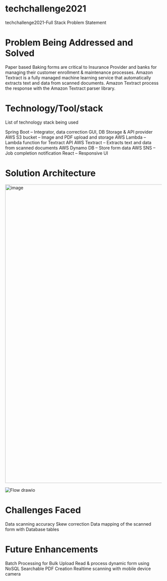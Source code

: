 # techchallenge2021
techchallenge2021-Full Stack Problem Statement 


# Problem Being Addressed and Solved
Paper based Baking forms are critical to Insurance Provider  and banks for managing their customer enrollment & maintenance processes.
Amazon Textract is a fully managed machine learning service that automatically extracts text and data from scanned documents.
Amazon Textract  process the response with the Amazon Textract parser library.



# Technology/Tool/stack
List of technology stack being used

Spring Boot – Integrator, data correction GUI, DB Storage & API provider
AWS S3 bucket – Image and PDF upload and storage
AWS Lambda – Lambda function for Textract API
AWS Textract – Extracts text and data from scanned documents 
AWS Dynamo DB – Store form data
AWS SNS – Job completion notification
React – Responsive UI 


# Solution Architecture
<img width="958" alt="image" src="https://user-images.githubusercontent.com/52970035/132089101-9d4a647c-8c3d-4c41-81d6-6a0563cfde8f.png">


![Flow drawio](https://user-images.githubusercontent.com/52970035/132089138-cdda8ad6-3fb6-4503-af64-fa8a235a76e5.png)


# Challenges Faced
Data scanning accuracy 
Skew correction
Data mapping of the scanned form with Database tables



# Future Enhancements
Batch Processing for Bulk Upload
Read & process dynamic form using NoSQL
Searchable PDF Creation
Realtime scanning with mobile device camera























